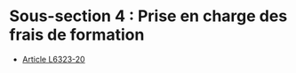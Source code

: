 # Sous-section 4 : Prise en charge des frais de formation

* [Article L6323-20](./LEGIARTI000028697894.md)

